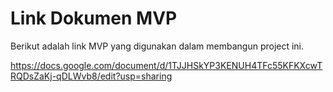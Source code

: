 # Link Dokumen MVP

Berikut adalah link MVP yang digunakan dalam membangun project ini.

https://docs.google.com/document/d/1TJJHSkYP3KENUH4TFc55KFKXcwTRQDsZaKj-qDLWvb8/edit?usp=sharing
